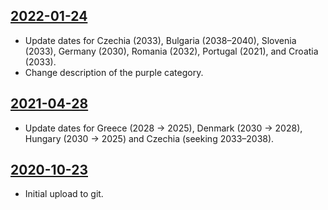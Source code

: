 ## [2022-01-24](https://github.com/faktaoklimatu/graphics/blob/3d2d88a179303123e45628dad8107a1475f1f58f/data-visualization/energetics/european-union/coal-phase-out/cs-uhelny-phaseout-eu.ai)

- Update dates for Czechia (2033), Bulgaria (2038–2040), Slovenia (2033), Germany (2030), Romania (2032), Portugal (2021), and Croatia (2033).
- Change description of the purple category.

## [2021-04-28](https://github.com/faktaoklimatu/graphics/blob/37e00c27cccbb13bae969ad227b0a807ced34eae/data-visualization/energetics/european-union/coal-phase-out/cs-uhelny-phaseout-eu.ai)

- Update dates for Greece (2028 → 2025), Denmark (2030 → 2028), Hungary
  (2030 → 2025) and Czechia (seeking 2033–2038).

## [2020-10-23](https://github.com/faktaoklimatu/graphics/blob/b253427fcc97a23462362b3a7615fba73ef8dc32/Data%20visualization/Energetics/European%20Union/Coal%20phase-out/cs-uhelny-phaseout-eu.ai)

- Initial upload to git.


